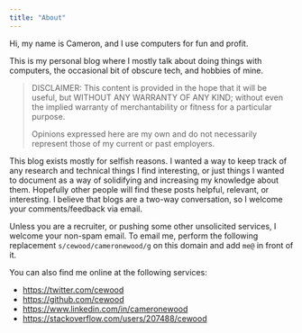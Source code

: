 ```yaml
---
title: "About"
---
```


Hi, my name is Cameron, and I use computers for fun and profit.

This is my personal blog where I mostly talk about doing things with computers, the occasional bit of obscure tech, and hobbies of mine.


> DISCLAIMER: This content is provided in the hope that it will be useful, but WITHOUT ANY WARRANTY OF ANY KIND; without even the implied warranty of merchantability or fitness for a particular purpose.
>
> Opinions expressed here are my own and do not necessarily represent those of my current or past employers.

This blog exists mostly for selfish reasons. I wanted a way to keep track of any research and technical things I find interesting, or just things I wanted to document as a way of solidifying and increasing my knowledge about them. Hopefully other people will find these posts helpful, relevant, or interesting. I believe that blogs are a two-way conversation, so I welcome your comments/feedback via email.

Unless you are a recruiter, or pushing some other unsolicited services, I welcome your non-spam email. To email me, perform the following replacement `s/cewood/cameronewood/g` on this  domain and add `me@` in front of it.

You can also find me online at the following services:

 - https://twitter.com/cewood
 - https://github.com/cewood
 - https://www.linkedin.com/in/cameronewood
 - https://stackoverflow.com/users/207488/cewood

